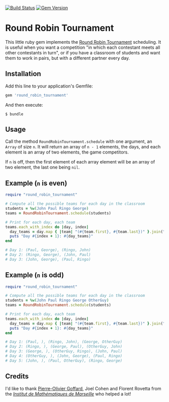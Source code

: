 [![Build Status](https://travis-ci.org/ssaunier/round_robin_tournament.svg?branch=master)](https://travis-ci.org/ssaunier/round_robin_tournament)
[![Gem Version](https://badge.fury.io/rb/round_robin_tournament.svg)](http://rubygems.org/gems/round_robin_tournament)

# Round Robin Tournament

This little ruby gem implements the [Round Robin Tournament](http://en.wikipedia.org/wiki/Round-robin_tournament#Scheduling_algorithm) scheduling. It is useful when you want a competition
"in which each contestant meets all other contestants in turn", or if you have a classroom
of students and want them to work in pairs, but with a different partner every day.

## Installation

Add this line to your application's Gemfile:

```ruby
gem 'round_robin_tournament'
```

And then execute:

    $ bundle

## Usage

Call the method `RoundRobinTournament.schedule` with one argument,
an `Array` of size `n`. It will return an array of `n - 1` elements,
the days, and each element is an array of two elements, the game competitors.

If `n` is off, then the first element of each array element will be
an array of two element, the last one being `nil`.

## Example (`n` is even)

```ruby
require "round_robin_tournament"

# Compute all the possible teams for each day in the classroom
students = %w(John Paul Ringo George)
teams = RoundRobinTournament.schedule(students)

# Print for each day, each team
teams.each_with_index do |day, index|
  day_teams = day.map { |team| "(#{team.first}, #{team.last})" }.join(", ")
  puts "Day #{index + 1}: #{day_teams}"
end

# Day 1: (Paul, George), (Ringo, John)
# Day 2: (Ringo, George), (John, Paul)
# Day 3: (John, George), (Paul, Ringo)
```

## Example (`n` is odd)

```ruby
require "round_robin_tournament"

# Compute all the possible teams for each day in the classroom
students = %w(John Paul Ringo George OtherGuy)
teams = RoundRobinTournament.schedule(students)

# Print for each day, each team
teams.each_with_index do |day, index|
  day_teams = day.map { |team| "(#{team.first}, #{team.last})" }.join(", ")
  puts "Day #{index + 1}: #{day_teams}"
end

# Day 1: (Paul, ), (Ringo, John), (George, OtherGuy)
# Day 2: (Ringo, ), (George, Paul), (OtherGuy, John)
# Day 3: (George, ), (OtherGuy, Ringo), (John, Paul)
# Day 4: (OtherGuy, ), (John, George), (Paul, Ringo)
# Day 5: (John, ), (Paul, OtherGuy), (Ringo, George)
```

## Credits

I'd like to thank [Pierre-Olivier Goffard](http://pierre-olivier.goffard.me/),
Joel Cohen and Florent Rovetta from the [*Institut de Mathématiques de Marseille*](http://iml.univ-mrs.fr/) who helped a lot!